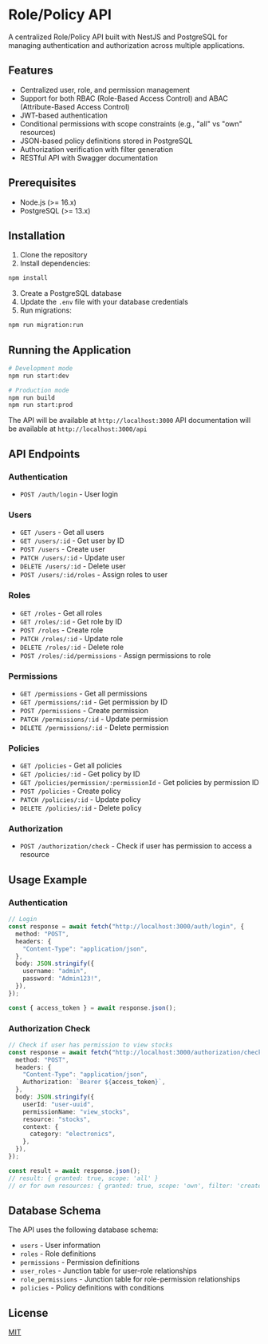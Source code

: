# Role/Policy API

A centralized Role/Policy API built with NestJS and PostgreSQL for managing authentication and authorization across multiple applications.

## Features

- Centralized user, role, and permission management
- Support for both RBAC (Role-Based Access Control) and ABAC (Attribute-Based Access Control)
- JWT-based authentication
- Conditional permissions with scope constraints (e.g., "all" vs "own" resources)
- JSON-based policy definitions stored in PostgreSQL
- Authorization verification with filter generation
- RESTful API with Swagger documentation

## Prerequisites

- Node.js (>= 16.x)
- PostgreSQL (>= 13.x)

## Installation

1. Clone the repository
2. Install dependencies:

```bash
npm install
```

3. Create a PostgreSQL database
4. Update the `.env` file with your database credentials
5. Run migrations:

```bash
npm run migration:run
```

## Running the Application

```bash
# Development mode
npm run start:dev

# Production mode
npm run build
npm run start:prod
```

The API will be available at `http://localhost:3000`
API documentation will be available at `http://localhost:3000/api`

## API Endpoints

### Authentication

- `POST /auth/login` - User login

### Users

- `GET /users` - Get all users
- `GET /users/:id` - Get user by ID
- `POST /users` - Create user
- `PATCH /users/:id` - Update user
- `DELETE /users/:id` - Delete user
- `POST /users/:id/roles` - Assign roles to user

### Roles

- `GET /roles` - Get all roles
- `GET /roles/:id` - Get role by ID
- `POST /roles` - Create role
- `PATCH /roles/:id` - Update role
- `DELETE /roles/:id` - Delete role
- `POST /roles/:id/permissions` - Assign permissions to role

### Permissions

- `GET /permissions` - Get all permissions
- `GET /permissions/:id` - Get permission by ID
- `POST /permissions` - Create permission
- `PATCH /permissions/:id` - Update permission
- `DELETE /permissions/:id` - Delete permission

### Policies

- `GET /policies` - Get all policies
- `GET /policies/:id` - Get policy by ID
- `GET /policies/permission/:permissionId` - Get policies by permission ID
- `POST /policies` - Create policy
- `PATCH /policies/:id` - Update policy
- `DELETE /policies/:id` - Delete policy

### Authorization

- `POST /authorization/check` - Check if user has permission to access a resource

## Usage Example

### Authentication

```typescript
// Login
const response = await fetch("http://localhost:3000/auth/login", {
  method: "POST",
  headers: {
    "Content-Type": "application/json",
  },
  body: JSON.stringify({
    username: "admin",
    password: "Admin123!",
  }),
});

const { access_token } = await response.json();
```

### Authorization Check

```typescript
// Check if user has permission to view stocks
const response = await fetch("http://localhost:3000/authorization/check", {
  method: "POST",
  headers: {
    "Content-Type": "application/json",
    Authorization: `Bearer ${access_token}`,
  },
  body: JSON.stringify({
    userId: "user-uuid",
    permissionName: "view_stocks",
    resource: "stocks",
    context: {
      category: "electronics",
    },
  }),
});

const result = await response.json();
// result: { granted: true, scope: 'all' }
// or for own resources: { granted: true, scope: 'own', filter: 'createdById = :userId' }
```

## Database Schema

The API uses the following database schema:

- `users` - User information
- `roles` - Role definitions
- `permissions` - Permission definitions
- `user_roles` - Junction table for user-role relationships
- `role_permissions` - Junction table for role-permission relationships
- `policies` - Policy definitions with conditions

## License

[MIT](LICENSE)
